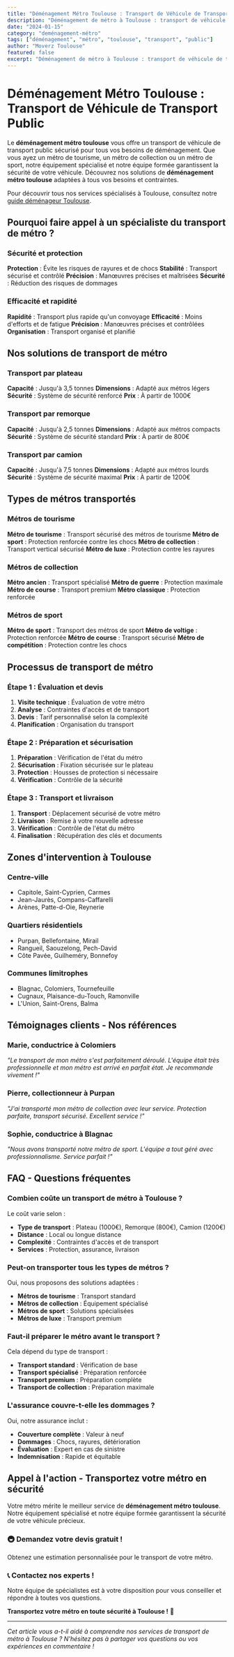 ```yaml
---
title: "Déménagement Métro Toulouse : Transport de Véhicule de Transport Public"
description: "Déménagement de métro à Toulouse : transport de véhicule de transport public. Équipement spécialisé, équipe formée, assurance complète. Devis gratuit."
date: "2024-01-15"
category: "deménagement-métro"
tags: ["déménagement", "métro", "toulouse", "transport", "public"]
author: "Moverz Toulouse"
featured: false
excerpt: "Déménagement de métro à Toulouse : transport de véhicule de transport public. Équipement spécialisé, équipe formée, assurance complète."
---
```


# Déménagement Métro Toulouse : Transport de Véhicule de Transport Public

Le **déménagement métro toulouse** vous offre un transport de véhicule de transport public sécurisé pour tous vos besoins de déménagement. Que vous ayez un métro de tourisme, un métro de collection ou un métro de sport, notre équipement spécialisé et notre équipe formée garantissent la sécurité de votre véhicule. Découvrez nos solutions de **déménagement métro toulouse** adaptées à tous vos besoins et contraintes.

Pour découvrir tous nos services spécialisés à Toulouse, consultez notre [guide déménageur Toulouse](/blog/demenageur-toulouse).

## Pourquoi faire appel à un spécialiste du transport de métro ?

### Sécurité et protection

**Protection** : Évite les risques de rayures et de chocs
**Stabilité** : Transport sécurisé et contrôlé
**Précision** : Manœuvres précises et maîtrisées
**Sécurité** : Réduction des risques de dommages

### Efficacité et rapidité

**Rapidité** : Transport plus rapide qu'un convoyage
**Efficacité** : Moins d'efforts et de fatigue
**Précision** : Manœuvres précises et contrôlées
**Organisation** : Transport organisé et planifié

## Nos solutions de transport de métro

### Transport par plateau

**Capacité** : Jusqu'à 3,5 tonnes
**Dimensions** : Adapté aux métros légers
**Sécurité** : Système de sécurité renforcé
**Prix** : À partir de 1000€

### Transport par remorque

**Capacité** : Jusqu'à 2,5 tonnes
**Dimensions** : Adapté aux métros compacts
**Sécurité** : Système de sécurité standard
**Prix** : À partir de 800€

### Transport par camion

**Capacité** : Jusqu'à 7,5 tonnes
**Dimensions** : Adapté aux métros lourds
**Sécurité** : Système de sécurité maximal
**Prix** : À partir de 1200€

## Types de métros transportés

### Métros de tourisme

**Métro de tourisme** : Transport sécurisé des métros de tourisme
**Métro de sport** : Protection renforcée contre les chocs
**Métro de collection** : Transport vertical sécurisé
**Métro de luxe** : Protection contre les rayures

### Métros de collection

**Métro ancien** : Transport spécialisé
**Métro de guerre** : Protection maximale
**Métro de course** : Transport premium
**Métro classique** : Protection renforcée

### Métros de sport

**Métro de sport** : Transport des métros de sport
**Métro de voltige** : Protection renforcée
**Métro de course** : Transport sécurisé
**Métro de compétition** : Protection contre les chocs

## Processus de transport de métro

### Étape 1 : Évaluation et devis

1. **Visite technique** : Évaluation de votre métro
2. **Analyse** : Contraintes d'accès et de transport
3. **Devis** : Tarif personnalisé selon la complexité
4. **Planification** : Organisation du transport

### Étape 2 : Préparation et sécurisation

1. **Préparation** : Vérification de l'état du métro
2. **Sécurisation** : Fixation sécurisée sur le plateau
3. **Protection** : Housses de protection si nécessaire
4. **Vérification** : Contrôle de la sécurité

### Étape 3 : Transport et livraison

1. **Transport** : Déplacement sécurisé de votre métro
2. **Livraison** : Remise à votre nouvelle adresse
3. **Vérification** : Contrôle de l'état du métro
4. **Finalisation** : Récupération des clés et documents

## Zones d'intervention à Toulouse

### Centre-ville
- Capitole, Saint-Cyprien, Carmes
- Jean-Jaurès, Compans-Caffarelli
- Arènes, Patte-d-Oie, Reynerie

### Quartiers résidentiels
- Purpan, Bellefontaine, Mirail
- Rangueil, Saouzelong, Pech-David
- Côte Pavée, Guilheméry, Bonnefoy

### Communes limitrophes
- Blagnac, Colomiers, Tournefeuille
- Cugnaux, Plaisance-du-Touch, Ramonville
- L'Union, Saint-Orens, Balma

## Témoignages clients - Nos références

### Marie, conductrice à Colomiers
*"Le transport de mon métro s'est parfaitement déroulé. L'équipe était très professionnelle et mon métro est arrivé en parfait état. Je recommande vivement !"*

### Pierre, collectionneur à Purpan
*"J'ai transporté mon métro de collection avec leur service. Protection parfaite, transport sécurisé. Excellent service !"*

### Sophie, conductrice à Blagnac
*"Nous avons transporté notre métro de sport. L'équipe a tout géré avec professionnalisme. Service parfait !"*

## FAQ - Questions fréquentes

### Combien coûte un transport de métro à Toulouse ?

Le coût varie selon :
- **Type de transport** : Plateau (1000€), Remorque (800€), Camion (1200€)
- **Distance** : Local ou longue distance
- **Complexité** : Contraintes d'accès et de transport
- **Services** : Protection, assurance, livraison

### Peut-on transporter tous les types de métros ?

Oui, nous proposons des solutions adaptées :
- **Métros de tourisme** : Transport standard
- **Métros de collection** : Équipement spécialisé
- **Métros de sport** : Solutions spécialisées
- **Métros de luxe** : Transport premium

### Faut-il préparer le métro avant le transport ?

Cela dépend du type de transport :
- **Transport standard** : Vérification de base
- **Transport spécialisé** : Préparation renforcée
- **Transport premium** : Préparation complète
- **Transport de collection** : Préparation maximale

### L'assurance couvre-t-elle les dommages ?

Oui, notre assurance inclut :
- **Couverture complète** : Valeur à neuf
- **Dommages** : Chocs, rayures, détérioration
- **Évaluation** : Expert en cas de sinistre
- **Indemnisation** : Rapide et équitable

## Appel à l'action - Transportez votre métro en sécurité

Votre métro mérite le meilleur service de **déménagement métro toulouse**. Notre équipement spécialisé et notre équipe formée garantissent la sécurité de votre véhicule précieux.

### 🚇 **Demandez votre devis gratuit !**

Obtenez une estimation personnalisée pour le transport de votre métro.

### 📞 **Contactez nos experts !**

Notre équipe de spécialistes est à votre disposition pour vous conseiller et répondre à toutes vos questions.

**Transportez votre métro en toute sécurité à Toulouse !** 🚚

---

*Cet article vous a-t-il aidé à comprendre nos services de transport de métro à Toulouse ? N'hésitez pas à partager vos questions ou vos expériences en commentaire !*

